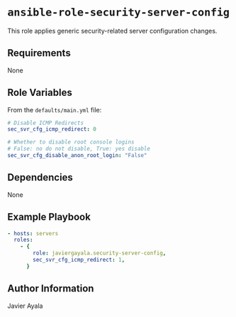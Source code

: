 # `ansible-role-security-server-config`

This role applies generic security-related server configuration changes.

## Requirements

None

## Role Variables

From the `defaults/main.yml` file:

```yaml
# Disable ICMP Redirects
sec_svr_cfg_icmp_redirect: 0

# Whether to disable root console logins
# False: no do not disable, True: yes disable
sec_svr_cfg_disable_anon_root_login: "False"
```

## Dependencies

None

## Example Playbook

```yaml
- hosts: servers
  roles:
    - {
        role: javiergayala.security-server-config,
        sec_svr_cfg_icmp_redirect: 1,
      }
```

## Author Information

Javier Ayala
